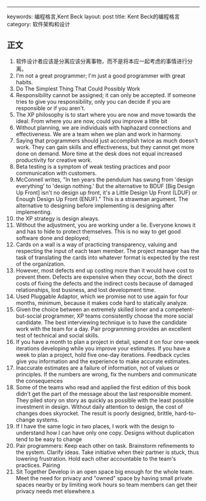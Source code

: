 ---
keywords: 编程格言,Kent Beck
layout: post
title: Kent Beck的编程格言
category: 软件架构和设计

## 正文
1. 软件设计者应该是分离应该分离事物，而不是将本应一起考虑的事情进行分离。
1. I'm not a great programmer; I'm just a good programmer with great habits.
2. Do The Simplest Thing That Could Possibly Work
3. Responsibility cannot be assigned; it can only be accepted. If someone tries to give you responsibility, only you can decide if you are responsible or if you aren't. 
4. The XP philosophy is to start where you are now and move towards the ideal. From where you are now, could you improve a little bit
5. Without planning, we are individuals with haphazard connections and effectiveness. We are a team when we plan and work in harmony.
6. Saying that programmers should just accomplish twice as much doesn't work. They can gain skills and effectiveness, but they cannot get more done on demand. More time at the desk does not equal increased productivity for creative work.
7. Beta testing is a symptom of weak testing practices and poor communication with customers.
8. McConnell writes, "In ten years the pendulum has swung from 'design everything' to 'design nothing.' But the alternative to BDUF [Big Design Up Front] isn't no design up front, it's a Little Design Up Front (LDUF) or Enough Design Up Front (ENUF)." This is a strawman argument. The alternative to designing before implementing is designing after implementing.
9. the XP strategy is design always.
10. Without the adjustment, you are working under a lie. Everyone knows it and has to hide to protect themselves. This is no way to get good software done and deployed;
11. Cards on a wall is a way of practicing transparency, valuing and respecting the input of each team member. The project manager has the task of translating the cards into whatever format is expected by the rest of the organization.
12. However, most defects end up costing more than it would have cost to prevent them. Defects are expensive when they occur, both the direct costs of fixing the defects and the indirect costs because of damaged relationships, lost business, and lost development time.
13. Used Pluggable Adaptor, which we promise not to use again for four months, minimum, because it makes code hard to statically analyze.
14. Given the choice between an extremely skilled loner and a competent-but-social programmer, XP teams consistently choose the more social candidate. The best interviewing technique is to have the candidate work with the team for a day. Pair programming provides an excellent test of technical and social skills.
15. If you have a month to plan a project in detail, spend it on four one-week iterations developing while you improve your estimates. If you have a week to plan a project, hold five one-day iterations. Feedback cycles give you information and the experience to make accurate estimates.
16. Inaccurate estimates are a failure of information, not of values or principles. If the numbers are wrong, fix the numbers and communicate the consequences
17. Some of the teams who read and applied the first edition of this book didn't get the part of the message about the last responsible moment. They piled story on story as quickly as possible with the least possible investment in design. Without daily attention to design, the cost of changes does skyrocket. The result is poorly designed, brittle, hard-to-change systems.
18. If I have the same logic in two places, I work with the design to understand how I can have only one copy. Designs without duplication tend to be easy to change
19. Pair programmers: Keep each other on task. Brainstorm refinements to the system. Clarify ideas. Take initiative when their partner is stuck, thus lowering frustration. Hold each other accountable to the team's practices. Pairing
20. Sit Together Develop in an open space big enough for the whole team. Meet the need for privacy and "owned" space by having small private spaces nearby or by limiting work hours so team members can get their privacy needs met elsewhere.s
